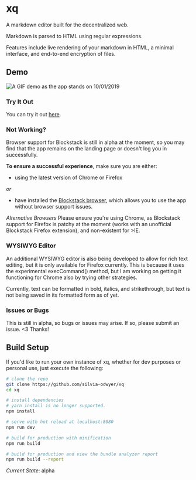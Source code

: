 # xq

A markdown editor built for the decentralized web.

Markdown is parsed to HTML using regular expressions. 

Features include live rendering of your markdown in HTML, a minimal interface, and end-to-end encryption of files.

## Demo

![A GIF demo as the app stands on 10/01/2019](https://github.com/silvia-odwyer/xq/blob/master/screenshots/demo2_10_01_2019.gif)

### Try It Out
You can try it out [here](https://xq-alpha.herokuapp.com). 

### Not Working?
Browser support for Blockstack is still in alpha at the moment, so you may find that the app remains
on the landing page or doesn't log you in successfully. 

**To ensure a successful experience**, make sure you are either: 
- using the latest version of Chrome or Firefox

*or*

-  have installed the [Blockstack browser](https://blockstack.org/install/), which allows you to use the app without browser support issues.

*Alternative Browsers*
Please ensure you're using Chrome, as Blockstack support for Firefox is patchy at the moment (works with an unofficial Blockstack Firefox extension), and non-existent for >IE. 

### WYSIWYG Editor
An additional WYSIWYG editor is also being developed to allow for rich text editing, but it is only available for Firefox currently. This is because it uses the experimental execCommand() method, but I am working on getting it functioning for Chrome also by trying other strategies.

Currently, text can be formatted in bold, italics, and strikethrough, but text is not being saved in its formatted form as of yet.

### Issues or Bugs
This is still in alpha, so bugs or issues may arise. If so, please submit an issue. <3 Thanks!

## Build Setup
If you'd like to run your own instance of xq, whether for dev purposes or personal use, just execute the following:

``` bash
# clone the repo
git clone https://github.com/silvia-odwyer/xq
cd xq

# install dependencies
# yarn install is no longer supported.
npm install

# serve with hot reload at localhost:8080
npm run dev

# build for production with minification
npm run build

# build for production and view the bundle analyzer report
npm run build --report

```

*Current State*: alpha